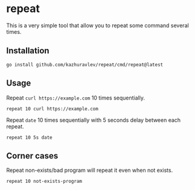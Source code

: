 # repeat

This is a very simple tool that allow you to repeat some command several times.

## Installation

```shell
go install github.com/kazhuravlev/repeat/cmd/repeat@latest
```

## Usage

Repeat `curl https://example.com` 10 times sequentially.

```shell
repeat 10 curl https://example.com
```

Repeat `date` 10 times sequentially with 5 seconds delay between each repeat.

```shell
repeat 10 5s date
```

## Corner cases

Repeat non-exists/bad program will repeat it even when not exists.

```shell
repeat 10 not-exists-program
```
